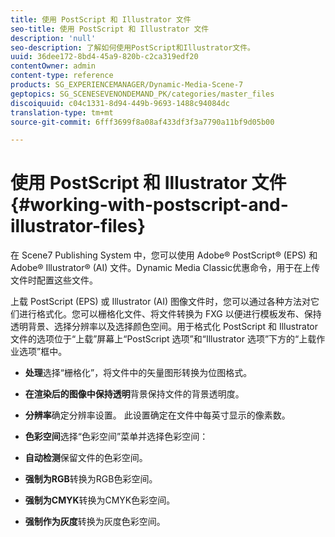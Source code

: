 ```yaml
---
title: 使用 PostScript 和 Illustrator 文件
seo-title: 使用 PostScript 和 Illustrator 文件
description: 'null'
seo-description: 了解如何使用PostScript和Illustrator文件。
uuid: 36dee172-8bd4-45a9-820b-c2ca319edf20
contentOwner: admin
content-type: reference
products: SG_EXPERIENCEMANAGER/Dynamic-Media-Scene-7
geptopics: SG_SCENESEVENONDEMAND_PK/categories/master_files
discoiquuid: c04c1331-8d94-449b-9693-1488c94084dc
translation-type: tm+mt
source-git-commit: 6fff3699f8a08af433df3f3a7790a11bf9d05b00

---
```



# 使用 PostScript 和 Illustrator 文件{#working-with-postscript-and-illustrator-files}

在 Scene7 Publishing System 中，您可以使用 Adobe® PostScript® (EPS) 和 Adobe® Illustrator® (AI) 文件。Dynamic Media Classic优惠命令，用于在上传文件时配置这些文件。

上载 PostScript (EPS) 或 Illustrator (AI) 图像文件时，您可以通过各种方法对它们进行格式化。您可以栅格化文件、将文件转换为 FXG 以便进行模板发布、保持透明背景、选择分辨率以及选择颜色空间。用于格式化 PostScript 和 Illustrator 文件的选项位于“上载”屏幕上“PostScript 选项”和“Illustrator 选项”下方的“上载作业选项”框中。

* **处理**&#x200B;选择“栅格化”，将文件中的矢量图形转换为位图格式。

* **在渲染后的图像中保持透明**&#x200B;背景保持文件的背景透明度。

* **分辨率**&#x200B;确定分辨率设置。 此设置确定在文件中每英寸显示的像素数。

* **色彩空间**&#x200B;选择“色彩空间”菜单并选择色彩空间：

* **自动检测**&#x200B;保留文件的色彩空间。

* **强制为RGB**&#x200B;转换为RGB色彩空间。

* **强制为CMYK**&#x200B;转换为CMYK色彩空间。

* **强制作为灰度**&#x200B;转换为灰度色彩空间。
